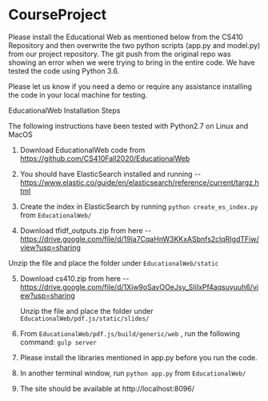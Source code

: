 # CourseProject
Please install the Educational Web as mentioned below from the CS410 Repository and then overwrite the two python scripts (app.py and model.py) from our project repository. The git push from the original repo was showing an error when we were trying to bring in the entire code. We have tested the code using Python 3.6. 

Please let us know if you need a demo or require any assistance installing the code in your local machine for testing.

EducationalWeb Installation Steps

The following instructions have been tested with Python2.7 on Linux and MacOS
1. Download EducationalWeb code from https://github.com/CS410Fall2020/EducationalWeb

2. You should have ElasticSearch installed and running -- https://www.elastic.co/guide/en/elasticsearch/reference/current/targz.html

3. Create the index in ElasticSearch by running `python create_es_index.py` from `EducationalWeb/`

4. Download tfidf_outputs.zip from here -- https://drive.google.com/file/d/19ia7CqaHnW3KKxASbnfs2clqRIgdTFiw/view?usp=sharing
   
  Unzip the file and place the folder under `EducationalWeb/static`

5. Download cs410.zip from here -- https://drive.google.com/file/d/1Xiw9oSavOOeJsy_SIiIxPf4aqsuyuuh6/view?usp=sharing
   
   Unzip the file and place the folder under `EducationalWeb/pdf.js/static/slides/`
   
6. From `EducationalWeb/pdf.js/build/generic/web` , run the following command: `gulp server`

7. Please install the libraries mentioned in app.py before you run the code. 
 

8. In another terminal window, run `python app.py` from `EducationalWeb/`

9. The site should be available at http://localhost:8096/

